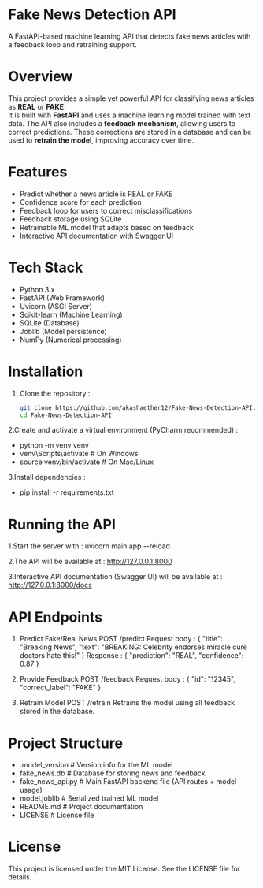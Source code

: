 # Fake News Detection API
A FastAPI-based machine learning API that detects fake news articles with a feedback loop and retraining support.

# Overview
This project provides a simple yet powerful API for classifying news articles as **REAL** or **FAKE**.  
It is built with **FastAPI** and uses a machine learning model trained with text data.
The API also includes a **feedback mechanism**, allowing users to correct predictions. These corrections are stored in a database and can be used to **retrain the model**, improving accuracy over time.

# Features
- Predict whether a news article is REAL or FAKE  
- Confidence score for each prediction  
- Feedback loop for users to correct misclassifications  
- Feedback storage using SQLite  
- Retrainable ML model that adapts based on feedback  
- Interactive API documentation with Swagger UI  

# Tech Stack
- Python 3.x  
- FastAPI (Web Framework)  
- Uvicorn (ASGI Server)  
- Scikit-learn (Machine Learning)  
- SQLite (Database)  
- Joblib (Model persistence)  
- NumPy (Numerical processing)  

# Installation
1. Clone the repository :
   ```bash
   git clone https://github.com/akashaether12/Fake-News-Detection-API.git
   cd Fake-News-Detection-API
   
2.Create and activate a virtual environment (PyCharm recommended) :
- python -m venv venv
- venv\Scripts\activate     # On Windows
- source venv/bin/activate  # On Mac/Linux

3.Install dependencies :
- pip install -r requirements.txt

# Running the API
1.Start the server with : uvicorn main:app --reload

2.The API will be available at : http://127.0.0.1:8000

3.Interactive API documentation (Swagger UI) will be available at : http://127.0.0.1:8000/docs

# API Endpoints
1. Predict Fake/Real News
POST /predict
Request body :
   {
     "title": "Breaking News",
     "text": "BREAKING: Celebrity endorses miracle cure doctors hate this!"
   }
Response :
   {
     "prediction": "REAL",
     "confidence": 0.87
   }

3. Provide Feedback
POST /feedback
Request body :
   {
     "id": "12345",
     "correct_label": "FAKE"
   }

4. Retrain Model
POST /retrain
Retrains the model using all feedback stored in the database.

# Project Structure
- .model_version       # Version info for the ML model
- fake_news.db         # Database for storing news and feedback
- fake_news_api.py     # Main FastAPI backend file (API routes + model usage)
- model.joblib         # Serialized trained ML model
- README.md            # Project documentation
- LICENSE              # License file

# License
This project is licensed under the MIT License. See the LICENSE file for details.
